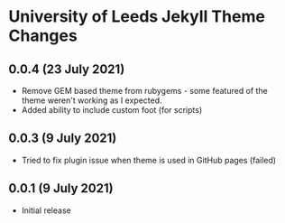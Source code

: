 # University of Leeds Jekyll Theme Changes

## 0.0.4 (23 July 2021)

* Remove GEM based theme from rubygems - some featured of the theme weren't working as I expected.
* Added ability to include custom foot (for scripts)

## 0.0.3 (9 July 2021)

* Tried to fix plugin issue when theme is used in GitHub pages (failed)

## 0.0.1 (9 July 2021)

* Initial release